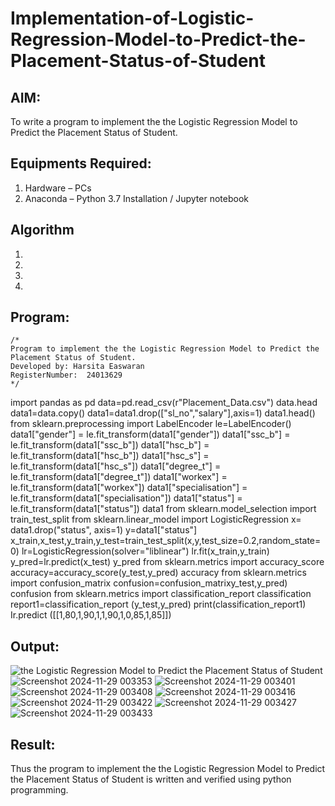 # Implementation-of-Logistic-Regression-Model-to-Predict-the-Placement-Status-of-Student

## AIM:
To write a program to implement the the Logistic Regression Model to Predict the Placement Status of Student.

## Equipments Required:
1. Hardware – PCs
2. Anaconda – Python 3.7 Installation / Jupyter notebook

## Algorithm
1. 
2. 
3. 
4. 

## Program:
```
/*
Program to implement the the Logistic Regression Model to Predict the Placement Status of Student.
Developed by: Harsita Easwaran
RegisterNumber:  24013629
*/
```
import pandas as pd
data=pd.read_csv(r"Placement_Data.csv")
data.head
data1=data.copy()
data1=data1.drop(["sl_no","salary"],axis=1)
data1.head()
from sklearn.preprocessing import LabelEncoder
le=LabelEncoder()
data1["gender"] = le.fit_transform(data1["gender"])
data1["ssc_b"] = le.fit_transform(data1["ssc_b"])
data1["hsc_b"] = le.fit_transform(data1["hsc_b"])
data1["hsc_s"] = le.fit_transform(data1["hsc_s"])
data1["degree_t"] = le.fit_transform(data1["degree_t"])
data1["workex"] = le.fit_transform(data1["workex"])
data1["specialisation"] = le.fit_transform(data1["specialisation"])
data1["status"] = le.fit_transform(data1["status"])
data1
from sklearn.model_selection import train_test_split
from sklearn.linear_model import LogisticRegression 
x= data1.drop("status", axis=1)
y=data1["status"]
x_train,x_test,y_train,y_test=train_test_split(x,y,test_size=0.2,random_state=0)
lr=LogisticRegression(solver="liblinear")
lr.fit(x_train,y_train)
y_pred=lr.predict(x_test)
y_pred
from sklearn.metrics import accuracy_score 
accuracy=accuracy_score(y_test,y_pred)
accuracy
from sklearn.metrics import confusion_matrix 
confusion=confusion_matrixy_test,y_pred)
confusion
from sklearn.metrics import classification_report 
classification report1=classification_report (y_test,y_pred)
print(classification_report1)
Ir.predict ([[1,80,1,90,1,1,90,1,0,85,1,85]])
## Output:
![the Logistic Regression Model to Predict the Placement Status of Student](sam.png)
![Screenshot 2024-11-29 003353](https://github.com/user-attachments/assets/8de27ab0-ea6c-433c-8473-d352255d55b6)
![Screenshot 2024-11-29 003401](https://github.com/user-attachments/assets/28bac612-285c-488b-b577-b5d3ca3e95ba)
![Screenshot 2024-11-29 003408](https://github.com/user-attachments/assets/1db7d2a5-ddfa-4764-832c-d3c5dc4336db)
![Screenshot 2024-11-29 003416](https://github.com/user-attachments/assets/f750b43d-777d-42c5-803f-e13d8237cb0d)
![Screenshot 2024-11-29 003422](https://github.com/user-attachments/assets/93361981-9587-4f5f-8aba-1390dd067ca4)
![Screenshot 2024-11-29 003427](https://github.com/user-attachments/assets/a01b9462-c565-4c4b-b1a1-a611d48ba418)
![Screenshot 2024-11-29 003433](https://github.com/user-attachments/assets/ebb11b79-9acd-4f23-a4b2-c0a046d759a7)


## Result:

Thus the program to implement the the Logistic Regression Model to Predict the Placement Status of Student is written and verified using python programming.
